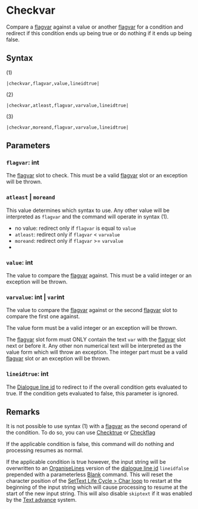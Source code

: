 # Checkvar

Compare a [flagvar](../../../Flags%20arrays/flagvar.md) against a value or another [flagvar](../../../Flags%20arrays/flagvar.md) for a condition and redirect if this condition ends up being true or do nothing if it ends up being false.

## Syntax

(1)

````
|checkvar,flagvar,value,lineidtrue|
````

(2)

````
|checkvar,atleast,flagvar,varvalue,lineidtrue|
````

(3)

````
|checkvar,moreand,flagvar,varvalue,lineidtrue|
````

## Parameters

### `flagvar`: int

The [flagvar](../../../Flags%20arrays/flagvar.md) slot to check. This must be a valid [flagvar](../../../Flags%20arrays/flagvar.md) slot or an exception will be thrown.

### `atleast` | `moreand`

This value determines which syntax to use. Any other value will be interpreted as `flagvar` and the command will operate in syntax (1).

* no value: redirect only if `flagvar` is equal to `value`
* `atleast`: redirect only if `flagvar` \< `varvalue`
* `moreand`: redirect only if `flagvar` >= `varvalue`
* 

### `value`: int

The value to compare the [flagvar](../../../Flags%20arrays/flagvar.md) against. This must be a valid integer or an exception will be thrown.

### `varvalue`: int | `var`int

The value to compare the [flagvar](../../../Flags%20arrays/flagvar.md) against or the second [flagvar](../../../Flags%20arrays/flagvar.md) slot to compare the first one against. 

The value form must be a valid integer or an exception will be thrown. 

The [flagvar](../../../Flags%20arrays/flagvar.md) slot form must ONLY contain the text `var` with the [flagvar](../../../Flags%20arrays/flagvar.md) slot next or before it. Any other non numerical text will be interpreted as the value form which will throw an exception. The integer part must be a valid [flagvar](../../../Flags%20arrays/flagvar.md) slot or an exception will be thrown.

### `lineidtrue`: int

The [Dialogue line id](../Dialogue%20line%20id.md) to redirect to if the overall condition gets evaluated to true. If the condition gets evaluated to false, this parameter is ignored.

## Remarks

It is not possible to use syntax (1) with a [flagvar](../../../Flags%20arrays/flagvar.md) as the second operand of the condition. To do so, you can use [Checktrue](Checktrue.md) or [Checkflag](Checkflag.md)

If the applicable condition is false, this command will do nothing and processing resumes as normal.

If the applicable condition is true however, the input string will be overwritten to an [OrganiseLines](../../Related%20Systems/Automatic%20Line%20Breaks/OrganiseLines.md) version of the [dialogue line id](../Dialogue%20line%20id.md) `lineidfalse` prepended with a parameterless [Blank](Blank.md) command. This will reset the character position of the [SetText Life Cycle > Char loop](../../SetText%20Life%20Cycle.md#char-loop) to restart at the beginning of the input string which will cause processing to resume at the start of the new input string. This will also disable `skiptext` if it was enabled by the [Text advance](../../Related%20Systems/Text%20advance.md) system.
